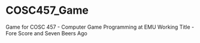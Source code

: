 # COSC457_Game
Game for COSC 457 - Computer Game Programming at EMU
Working Title - Fore Score and Seven Beers Ago
